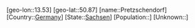 ﻿---
location: [50.87,13.53]
type: City
tags:
- geo/City


SpocWebEntityId: 33520
isDeleted: false
confidential: public

---
[geo-lon::13.53]
[geo-lat::50.87]
[name::Pretzschendorf]
[Country::[Germany](geo/Continent/Europe/Germany.md)]
[State::[Sachsen](geo/Continent/Europe/Germany/Sachsen.md)]
[Population::]
[Unknown::]

